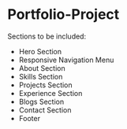 # Portfolio-Project
 
Sections to be included:
- Hero Section
- Responsive Navigation Menu
- About Section
- Skills Section
- Projects Section
- Experience Section
- Blogs Section
- Contact Section
- Footer